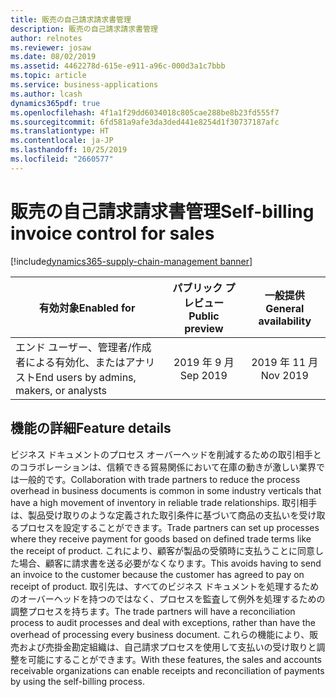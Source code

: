 ```yaml
---
title: 販売の自己請求請求書管理
description: 販売の自己請求請求書管理
author: relnotes
ms.reviewer: josaw
ms.date: 08/02/2019
ms.assetid: 4462278d-615e-e911-a96c-000d3a1c7bbb
ms.topic: article
ms.service: business-applications
ms.author: lcash
dynamics365pdf: true
ms.openlocfilehash: 4f1a1f29dd6034018c805cae288be8b23fd555f7
ms.sourcegitcommit: 6fd581a9afe3da3ded441e8254d1f30737187afc
ms.translationtype: HT
ms.contentlocale: ja-JP
ms.lasthandoff: 10/25/2019
ms.locfileid: "2660577"
---
```

# <a name="self-billing-invoice-control-for-sales"></a><span data-ttu-id="f87e8-103">販売の自己請求請求書管理</span><span class="sxs-lookup"><span data-stu-id="f87e8-103">Self-billing invoice control for sales</span></span>
[!include[dynamics365-supply-chain-management banner](../includes/dynamics365-supply-chain-management.md)]

| <span data-ttu-id="f87e8-104">有効対象</span><span class="sxs-lookup"><span data-stu-id="f87e8-104">Enabled for</span></span>    |  <span data-ttu-id="f87e8-105">パブリック プレビュー</span><span class="sxs-lookup"><span data-stu-id="f87e8-105">Public preview</span></span> | <span data-ttu-id="f87e8-106">一般提供</span><span class="sxs-lookup"><span data-stu-id="f87e8-106">General availability</span></span> | 
| ---------- | :----------: |:----------: |
|<span data-ttu-id="f87e8-107">エンド ユーザー、管理者/作成者による有効化、またはアナリスト</span><span class="sxs-lookup"><span data-stu-id="f87e8-107">End users by admins, makers, or analysts</span></span>|<span data-ttu-id="f87e8-108">2019 年 9 月</span><span class="sxs-lookup"><span data-stu-id="f87e8-108">Sep 2019</span></span>| <span data-ttu-id="f87e8-109">2019 年 11 月</span><span class="sxs-lookup"><span data-stu-id="f87e8-109">Nov 2019</span></span>|






## <a name="feature-details"></a><span data-ttu-id="f87e8-110">機能の詳細</span><span class="sxs-lookup"><span data-stu-id="f87e8-110">Feature details</span></span>
<!--feature detail start -->
<span data-ttu-id="f87e8-111">ビジネス ドキュメントのプロセス オーバーヘッドを削減するための取引相手とのコラボレーションは、信頼できる貿易関係において在庫の動きが激しい業界では一般的です。</span><span class="sxs-lookup"><span data-stu-id="f87e8-111">Collaboration with trade partners to reduce the process overhead in business documents is common in some industry verticals that have a high movement of inventory in reliable trade relationships.</span></span> <span data-ttu-id="f87e8-112">取引相手は、製品受け取りのような定義された取引条件に基づいて商品の支払いを受け取るプロセスを設定することができます。</span><span class="sxs-lookup"><span data-stu-id="f87e8-112">Trade partners can set up processes where they receive payment for goods based on defined trade terms like the receipt of product.</span></span> <span data-ttu-id="f87e8-113">これにより、顧客が製品の受領時に支払うことに同意した場合、顧客に請求書を送る必要がなくなります。</span><span class="sxs-lookup"><span data-stu-id="f87e8-113">This avoids having to send an invoice to the customer because the customer has agreed to pay on receipt of product.</span></span> <span data-ttu-id="f87e8-114">取引先は、すべてのビジネス ドキュメントを処理するためのオーバーヘッドを持つのではなく、プロセスを監査して例外を処理するための調整プロセスを持ちます。</span><span class="sxs-lookup"><span data-stu-id="f87e8-114">The trade partners will have a reconciliation process to audit processes and deal with exceptions, rather than have the overhead of processing every business document.</span></span> <span data-ttu-id="f87e8-115">これらの機能により、販売および売掛金勘定組織は、自己請求プロセスを使用して支払いの受け取りと調整を可能にすることができます。</span><span class="sxs-lookup"><span data-stu-id="f87e8-115">With these features, the sales and accounts receivable organizations can enable receipts and reconciliation of payments by using the self-billing process.</span></span>
<!--feature detail end -->









